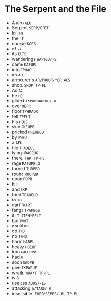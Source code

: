 # The Serpent and the File

* A `KPA/AEU`
* Serpent `SERP/EPBT`
* In `TPH`
* the `-T`
* course `KORS`
* of `-F`
* its `EUTS`
* wanderings `WAPBGD/-S`
* came `KAEUPL`
* into `TPHAO`
* an `APB`
* armourer's `AR/PHOUR/*ER AES`
* shop. `SHOP TP-PL`
* As `AZ`
* he `HE`
* glided `TKPWHRAOEUD/-D`
* over `OEFR`
* floor `TPHRAOR`
* felt `TPELT`
* his `HEUS`
* skin `SKEUPB`
* pricked `PREUBGD`
* by `PWEU`
* a `AEU`
* file `TPAOEUL`
* lying `HRAOEUG`
* there. `THR TP-PL`
* rage `RAEUPBLG`
* turned `TURPBD`
* round `ROUPBD`
* upon `POPB`
* It `T`
* and `SKP`
* tried `TRAOEUD`
* to `TO`
* dart `TKART`
* fangs `TPAPBGS`
* it; `T STPH*FPLT`
* but `PWUT`
* could `KO`
* do `TKO`
* no `TPHO`
* harm `HARPL`
* heavy `HOEUF`
* iron `AOEURPB`
* had `H`
* soon `SAOPB`
* give `TKPWEUF`
* wrath. `WRA*T TP-PL`
* is `S`
* useless `AOUS/-LS`
* attacking `A/TABG/-G`
* insensible. `EUPB/SEPBS/-BL TP-PL`
